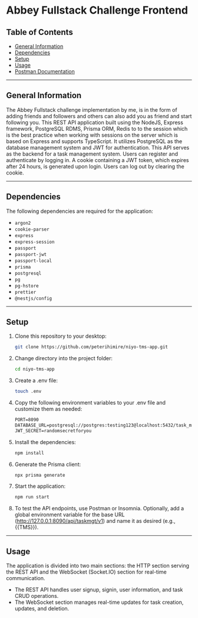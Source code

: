 # Abbey Fullstack Challenge Frontend

## Table of Contents

- [General Information](#general-information)
- [Dependencies](#dependencies)
- [Setup](#setup)
- [Usage](#usage)
- [Postman Documentation](#postman-documentation)

---

## General Information

The Abbey Fullstack challenge implementation by me, is in the form of adding friends and followers and others can also add you as friend and start following you. This REST API application built using the NodeJS, Express framework, PostgreSQL RDMS, Prisma ORM, Redis to to the session which is the best practice when working with sessions on the server which is based on Express and supports TypeScript. It utilizes PostgreSQL as the database management system and JWT for authentication. This API serves as the backend for a task management system. Users can register and authenticate by logging in. A cookie containing a JWT token, which expires after 24 hours, is generated upon login. Users can log out by clearing the cookie.

---

## Dependencies

The following dependencies are required for the application:

- `argon2`
- `cookie-parser`
- `express`
- `express-session`
- `passport`
- `passport-jwt`
- `passport-local`
- `prisma`
- `postgresql`
- `pg`
- `pg-hstore`
- `prettier`
- `@nestjs/config`

---

## Setup

1. Clone this repository to your desktop:
   ```sh
   git clone https://github.com/peterihimire/niyo-tms-app.git
   ```
2. Change directory into the project folder:
   ```sh
   cd niyo-tms-app
   ```
3. Create a .env file:
   ```sh
   touch .env
   ```
4. Copy the following environment variables to your .env file and customize them as needed:
   ```txt
   PORT=8090
   DATABASE_URL=postgresql://postgres:testing123@localhost:5432/task_manager?schema=public
   JWT_SECRET=randomsecretforyou
   ```
5. Install the dependencies:
   ```sh
   npm install
   ```
6. Generate the Prisma client:
   ```sh
   npx prisma generate
   ```
7. Start the application:
   ```sh
   npm run start
   ```
8. To test the API endpoints, use Postman or Insomnia. Optionally, add a global environment variable for the base URL (http://127.0.0.1:8090/api/taskmgt/v1) and name it as desired (e.g., {{TMS}}).

---

## Usage

The application is divided into two main sections: the HTTP section serving the REST API and the WebSocket (Socket.IO) section for real-time communication.

- The REST API handles user signup, signin, user information, and task CRUD operations.
- The WebSocket section manages real-time updates for task creation, updates, and deletion.


